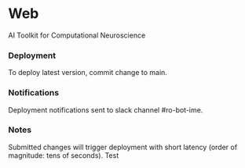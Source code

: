 # Web
AI Toolkit for Computational Neuroscience

### Deployment
To deploy latest version, commit change to main.

### Notifications
Deployment notifications sent to slack channel #ro-bot-ime.

### Notes
Submitted changes will trigger deployment with short latency (order of magnitude: tens of seconds).
Test